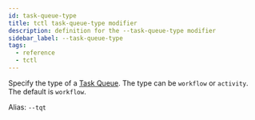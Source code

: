 ```yaml
---
id: task-queue-type
title: tctl task-queue-type modifier
description: definition for the --task-queue-type modifier
sidebar_label: --task-queue-type
tags:
  - reference
  - tctl
---
```


Specify the type of a [Task Queue](/concepts/what-is-a-task-queue).
The type can be `workflow` or `activity`.
The default is `workflow`.

Alias: `--tqt`
